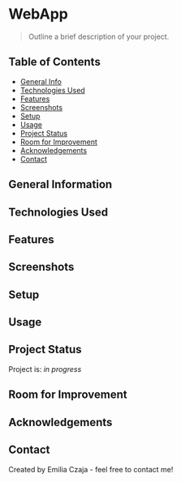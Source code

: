 # WebApp
> Outline a brief description of your project.

## Table of Contents
* [General Info](#general-information)
* [Technologies Used](#technologies-used)
* [Features](#features)
* [Screenshots](#screenshots)
* [Setup](#setup)
* [Usage](#usage)
* [Project Status](#project-status)
* [Room for Improvement](#room-for-improvement)
* [Acknowledgements](#acknowledgements)
* [Contact](#contact)


## General Information


## Technologies Used


## Features


## Screenshots


## Setup


## Usage


## Project Status
Project is: _in progress_ 


## Room for Improvement


## Acknowledgements


## Contact
Created by Emilia Czaja - feel free to contact me!
